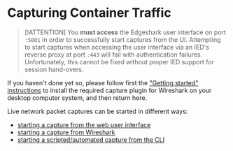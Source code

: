 # Capturing Container Traffic

> [!ATTENTION] You **must access** the Edgeshark user interface on port `:5001`
> in order to successfully start captures from the UI. Attempting to start
> captures when accessing the user interface via an IED's reverse proxy at port
> `:443` will fail with authentication failures. Unfortunately, this cannot be
> fixed without proper IED support for session hand-overs.

If you haven't done yet so, please follow first the ["Getting started"
instructions](getting-started.md) to install the required capture plugin for
Wireshark on your desktop computer system, and then return here.

Live network packet captures can be started in different ways:

- [starting a capture from the web user interface](capture-ui)
- [starting a capture from Wireshark](capture-extcap)
- [starting a scripted/automated capture from the CLI](capture-cli)
